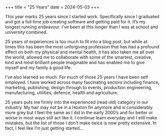 +++
title = "25 Years"
date = 2024-05-03
+++

This year marks 25 years since I started work. Specifically since I graduated and got a full time job creating software and getting paid for it. It’s my longest running endeavour. I’ve been at this longer than I was at school and university combined. 

25 years of experiences is too much to fit into a blog post, but while at times this has been the most unforgiving profession that has had a profound effect on both my physical and mental health, it has also taken me all over the world, allowed me to collaborate with some of the smartest, creative, kind and most brilliant people imaginable and has enabled me to give myself and my family a good life. 

I’ve also learned so much. For much of those 25 years I have been self employed. I have worked across many fascinating sectors including finance, marketing, publishing, design through to events, production engineering, manufacturing, utilities, defence, health and agriculture.

25 years puts me firmly into the experienced (read old) category in our industry. My hair may not be in a Hoxton fin anymore and is considerably more grey but I feel the same as I did in the early 2000’s and for better or worse in most ways still act like it. I continue learn everyday and I still make mistakes, but the list of those I don’t make twice is now pretty extensive. In fact, I feel like I’m just getting started... 
